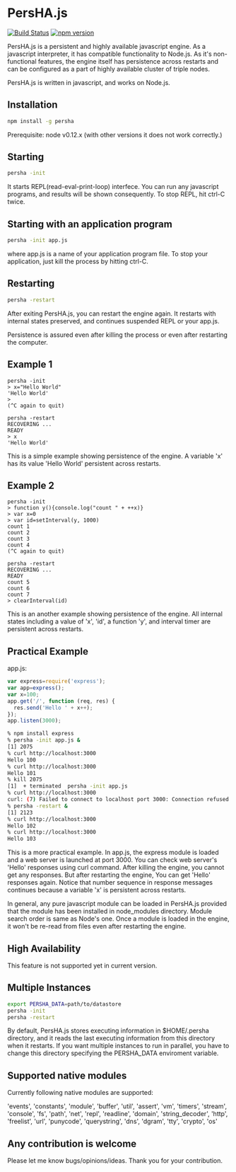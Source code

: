 # PersHA.js

[![Build Status](https://travis-ci.org/kotarondo/PersHA.js.svg?branch=master)](https://travis-ci.org/kotarondo/PersHA.js)
[![npm version](https://badge.fury.io/js/persha.svg)](https://badge.fury.io/js/persha)

PersHA.js is a persistent and highly available javascript engine. As a javascript interpreter, it has compatible functionality to Node.js. As it's non-functional features, the engine itself has persistence across restarts and can be configured as a part of highly available cluster of triple nodes.

PersHA.js is written in javascript, and works on Node.js.

## Installation

```sh
npm install -g persha
```
Prerequisite: node v0.12.x (with other versions it does not work correctly.)

## Starting

```sh
persha -init
```

It starts REPL(read-eval-print-loop) interfece. You can run any javascript programs, and results will be shown consequently. To stop REPL, hit ctrl-C twice.

## Starting with an application program

```sh
persha -init app.js
```
where app.js is a name of your application program file. To stop your application, just kill the process by hitting ctrl-C.

## Restarting

```sh
persha -restart
```

After exiting PersHA.js, you can restart the engine again. It restarts with internal states preserved, and continues suspended REPL or your app.js.

Persistence is assured even after killing the process or even after restarting the computer. 

## Example 1

```
persha -init
> x="Hello World"
'Hello World'
>
(^C again to quit)

persha -restart
RECOVERING ...
READY
> x
'Hello World'
```

This is a simple example showing persistence of the engine. A variable 'x' has its value 'Hello World' persistent across restarts.

## Example 2

```
persha -init
> function y(){console.log("count " + ++x)}
> var x=0
> var id=setInterval(y, 1000)
count 1
count 2
count 3
count 4
(^C again to quit)

persha -restart
RECOVERING ...
READY
count 5
count 6
count 7
> clearInterval(id)
```

This is an another example showing persistence of the engine. All internal states including a value of 'x', 'id', a function 'y', and interval timer are persistent across restarts.

## Practical Example

app.js:
```javascript
var express=require('express');
var app=express();
var x=100;
app.get('/', function (req, res) {
  res.send('Hello ' + x++);
});
app.listen(3000);
```

```sh
% npm install express
% persha -init app.js &
[1] 2075
% curl http://localhost:3000
Hello 100
% curl http://localhost:3000
Hello 101
% kill 2075
[1]  + terminated  persha -init app.js
% curl http://localhost:3000
curl: (7) Failed to connect to localhost port 3000: Connection refused
% persha -restart &
[1] 2123
% curl http://localhost:3000
Hello 102
% curl http://localhost:3000
Hello 103
```

This is a more practical example. In app.js, the express module is loaded and a web server is launched at port 3000. You can check web server's 'Hello' responses using curl command. After killing the engine, you cannot get any responses. But after restarting the engine, You can get 'Hello' responses again. Notice that number sequence in response messages continues because a variable 'x' is persistent across restarts.

In general, any pure javascript module can be loaded in PersHA.js provided that the module has been installed in node_modules directory. Module search order is same as Node's one. Once a module is loaded in the engine, it won't be re-read from files even after restarting the engine. 

## High Availability

This feature is not supported yet in current version.

## Multiple Instances

```sh
export PERSHA_DATA=path/to/datastore
persha -init
persha -restart
```

By default, PersHA.js stores executing information in $HOME/.persha directory, and it reads the last executing information from this directory when it restarts. If you want multiple instances to run in parallel, you have to change this directory specifying the PERSHA_DATA enviroment variable.

## Supported native modules

Currently following native modules are supported:

'events', 'constants', 'module', 'buffer', 'util', 'assert', 'vm', 'timers', 'stream', 'console', 'fs', 'path', 'net', 'repl', 'readline', 'domain', 'string_decoder', 'http', 'freelist', 'url', 'punycode', 'querystring', 'dns', 'dgram', 'tty', 'crypto', 'os'

## Any contribution is welcome

Please let me know bugs/opinions/ideas.
Thank you for your contribution.
